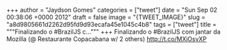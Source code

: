 
+++
author = "Jaydson Gomes"
categories = ["tweet"]
date = "Sun Sep 02 00:38:06 +0000 2012"
draft = false
image = "{TWEET_IMAGE}"
slug = "a8d9805661d2262d95fd9d93ecafa45e1045c4b8"
tags = ["tweet"]
title = """Finalizando o #BrazilJS c..."""
+++
Finalizando o #BrazilJS com jantar da Mozilla (@ Restaurante Copacabana w/ 2 others) http://t.co/MXjOsvXP
